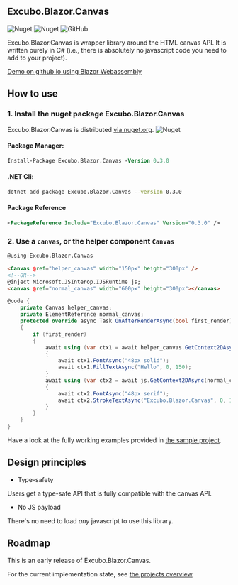 ## Excubo.Blazor.Canvas

![Nuget](https://img.shields.io/nuget/v/Excubo.Blazor.Canvas)
![Nuget](https://img.shields.io/nuget/dt/Excubo.Blazor.Canvas)
![GitHub](https://img.shields.io/github/license/excubo-ag/Blazor.Canvas)

Excubo.Blazor.Canvas is wrapper library around the HTML canvas API. It is written purely in C# (i.e., there is absolutely no javascript code you need to add to your project).

[Demo on github.io using Blazor Webassembly](https://excubo-ag.github.io/Blazor.Canvas/)

## How to use

### 1. Install the nuget package Excubo.Blazor.Canvas

Excubo.Blazor.Canvas is distributed [via nuget.org](https://www.nuget.org/packages/Excubo.Blazor.Canvas/).
![Nuget](https://img.shields.io/nuget/v/Excubo.Blazor.Canvas)

#### Package Manager:
```ps
Install-Package Excubo.Blazor.Canvas -Version 0.3.0
```

#### .NET Cli:
```cmd
dotnet add package Excubo.Blazor.Canvas --version 0.3.0
```

#### Package Reference
```xml
<PackageReference Include="Excubo.Blazor.Canvas" Version="0.3.0" />
```

### 2. Use a `canvas`, or the helper component `Canvas`

```html
@using Excubo.Blazor.Canvas

<Canvas @ref="helper_canvas" width="150px" height="300px" />
<!--OR-->
@inject Microsoft.JSInterop.IJSRuntime js;
<canvas @ref="normal_canvas" width="600px" height="300px"></canvas>
```
```cs
@code {
    private Canvas helper_canvas;
    private ElementReference normal_canvas;
    protected override async Task OnAfterRenderAsync(bool first_render)
    {
        if (first_render)
        {
            await using (var ctx1 = await helper_canvas.GetContext2DAsync())
            {
                await ctx1.FontAsync("48px solid");
                await ctx1.FillTextAsync("Hello", 0, 150);
            }
            await using (var ctx2 = await js.GetContext2DAsync(normal_canvas))
            {
                await ctx2.FontAsync("48px serif");
                await ctx2.StrokeTextAsync("Excubo.Blazor.Canvas", 0, 150);
            }
        }
    }
}
```

Have a look at the fully working examples provided in [the sample project](https://github.com/excubo-ag/Blazor.Canvas/tree/master/TestProject_Components).

## Design principles

- Type-safety

Users get a type-safe API that is fully compatible with the canvas API.

- No JS payload

There's no need to load _any_ javascript to use this library.

## Roadmap

This is an early release of Excubo.Blazor.Canvas.

For the current implementation state, see [the projects overview](https://github.com/excubo-ag/Blazor.Canvas/projects/)
